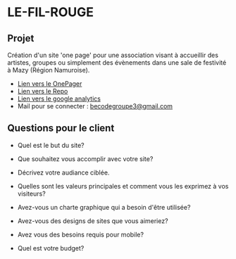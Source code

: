# LE-FIL-ROUGE

## Projet
Création d'un site 'one page' pour une association visant à accueillir des artistes, groupes ou simplement des évènements dans une sale de festivité à Mazy (Région Namuroise).

* [Lien vers le OnePager](https://ezaaii.github.io/OnePager/index.html)
* [Lien vers le Repo](https://github.com/Ezaaii/OnePager)
* [Lien vers le google analytics](https://analytics.google.com/analytics/web/#embed/report-home/a112538168w167729326p167921634/)
* Mail pour se connecter : becodegroupe3@gmail.com

## Questions pour le client

* Quel est le but du site?

* Que souhaitez vous accomplir avec votre site?

* Décrivez votre audiance ciblée.

* Quelles sont les valeurs principales et comment vous les exprimez à vos visiteurs?

* Avez-vous un charte graphique qui a besoin d'être utilisée?

* Avez-vous des designs de sites que vous aimeriez? 

* Avez vous des besoins requis pour mobile?

* Quel est votre budget?
